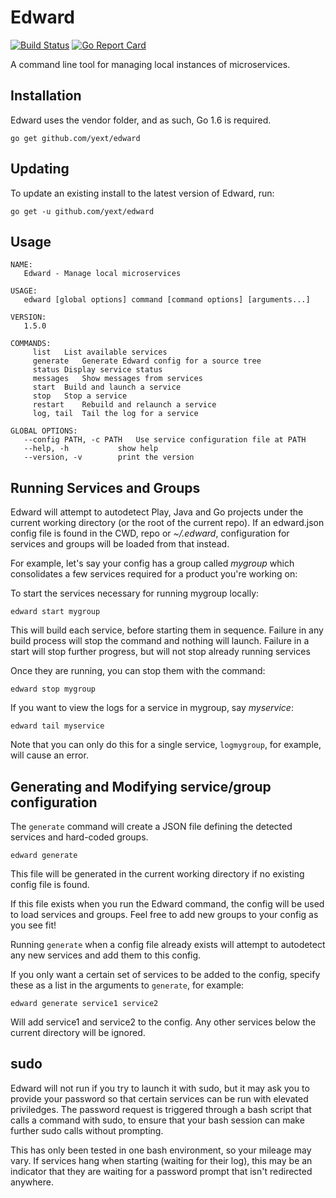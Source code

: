 # Edward

[![Build Status](https://travis-ci.org/yext/edward.svg?branch=master)](https://travis-ci.org/yext/edward)
[![Go Report Card](https://goreportcard.com/badge/github.com/yext/edward)](https://goreportcard.com/report/github.com/yext/edward)

A command line tool for managing local instances of microservices.

## Installation

Edward uses the vendor folder, and as such, Go 1.6 is required.

    go get github.com/yext/edward

## Updating

To update an existing install to the latest version of Edward, run:

    go get -u github.com/yext/edward

## Usage

    NAME:
       Edward - Manage local microservices

    USAGE:
       edward [global options] command [command options] [arguments...]

    VERSION:
       1.5.0

    COMMANDS:
         list	List available services
         generate	Generate Edward config for a source tree
         status	Display service status
         messages	Show messages from services
         start	Build and launch a service
         stop	Stop a service
         restart	Rebuild and relaunch a service
         log, tail	Tail the log for a service

    GLOBAL OPTIONS:
       --config PATH, -c PATH	Use service configuration file at PATH
       --help, -h			show help
       --version, -v		print the version

## Running Services and Groups

Edward will attempt to autodetect Play, Java and Go projects under the current working directory (or the root of the current repo). If an edward.json config file is found in the CWD, repo or *~/.edward*, configuration for services and groups will be loaded from that instead.

For example, let's say your config has a group called *mygroup* which consolidates a few services required for a product you're working on:

To start the services necessary for running mygroup locally:

    edward start mygroup
    
This will build each service, before starting them in sequence. Failure in any build process will stop the command and nothing will launch. Failure in a start will stop further progress, but will not stop already running services
    
Once they are running, you can stop them with the command:

    edward stop mygroup
    
If you want to view the logs for a service in mygroup, say *myservice*:

    edward tail myservice
    
Note that you can only do this for a single service, `logmygroup`, for example, will cause an error.

## Generating and Modifying service/group configuration

The `generate` command will create a JSON file defining the detected services and hard-coded groups.

    edward generate

This file will be generated in the current working directory if no existing config file is found.

If this file exists when you run the Edward command, the config will be used to load services and groups. Feel free to add new groups to your config as you see fit!

Running `generate` when a config file already exists will attempt to autodetect any new services and add them to this config.

If you only want a certain set of services to be added to the config, specify these as a list in the arguments to `generate`, for example:

    edward generate service1 service2

Will add service1 and service2 to the config. Any other services below the current directory will be ignored. 

## sudo

Edward will not run if you try to launch it with sudo, but it may ask you to provide your password so that certain services can be run with elevated priviledges. The password request is triggered through a bash script that calls a command with sudo, to ensure that your bash session can make further sudo calls without prompting.

This has only been tested in one bash environment, so your mileage may vary. If services hang when starting (waiting for their log), this may be an indicator that they are waiting for a password prompt that isn't redirected anywhere.
